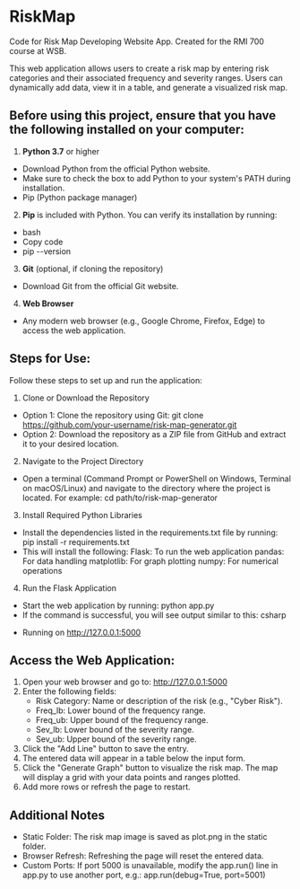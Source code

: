 # RiskMap
Code for Risk Map Developing Website App. Created for the RMI 700 course at WSB.

This web application allows users to create a risk map by entering risk categories and their associated frequency and severity ranges. Users can dynamically add data, view it in a table, and generate a visualized risk map.

## Before using this project, ensure that you have the following installed on your computer:

1. **Python 3.7** or higher
  - Download Python from the official Python website.
  - Make sure to check the box to add Python to your system's PATH during installation.
  - Pip (Python package manager)

2. **Pip** is included with Python. You can verify its installation by running:
  - bash
  - Copy code
  - pip --version

3. **Git** (optional, if cloning the repository)
  - Download Git from the official Git website.

4. **Web Browser**
  - Any modern web browser (e.g., Google Chrome, Firefox, Edge) to access the web application.

## Steps for Use:
Follow these steps to set up and run the application:

1. Clone or Download the Repository
  - Option 1: Clone the repository using Git:
    git clone https://github.com/your-username/risk-map-generator.git
  - Option 2: Download the repository as a ZIP file from GitHub and extract it to your desired location.
2. Navigate to the Project Directory
  - Open a terminal (Command Prompt or PowerShell on Windows, Terminal on macOS/Linux) and navigate to the directory where the project is located. For example:
    cd path/to/risk-map-generator
3. Install Required Python Libraries
  - Install the dependencies listed in the requirements.txt file by running:
    pip install -r requirements.txt
  - This will install the following:
    Flask: To run the web application
    pandas: For data handling
    matplotlib: For graph plotting
    numpy: For numerical operations
4. Run the Flask Application
  - Start the web application by running:
    python app.py
  - If the command is successful, you will see output similar to this:
    csharp
   * Running on http://127.0.0.1:5000

## Access the Web Application:

1. Open your web browser and go to: http://127.0.0.1:5000
2. Enter the following fields:
   - Risk Category: Name or description of the risk (e.g., "Cyber Risk").
   - Freq_lb: Lower bound of the frequency range.
   - Freq_ub: Upper bound of the frequency range.
   - Sev_lb: Lower bound of the severity range.
   - Sev_ub: Upper bound of the severity range.
3. Click the "Add Line" button to save the entry.
4. The entered data will appear in a table below the input form.
5. Click the "Generate Graph" button to visualize the risk map. The map will display a grid with your data points and ranges plotted.
6. Add more rows or refresh the page to restart.

## Additional Notes
- Static Folder: The risk map image is saved as plot.png in the static folder.
- Browser Refresh: Refreshing the page will reset the entered data.
- Custom Ports: If port 5000 is unavailable, modify the app.run() line in app.py to use another port, e.g.: app.run(debug=True, port=5001)

